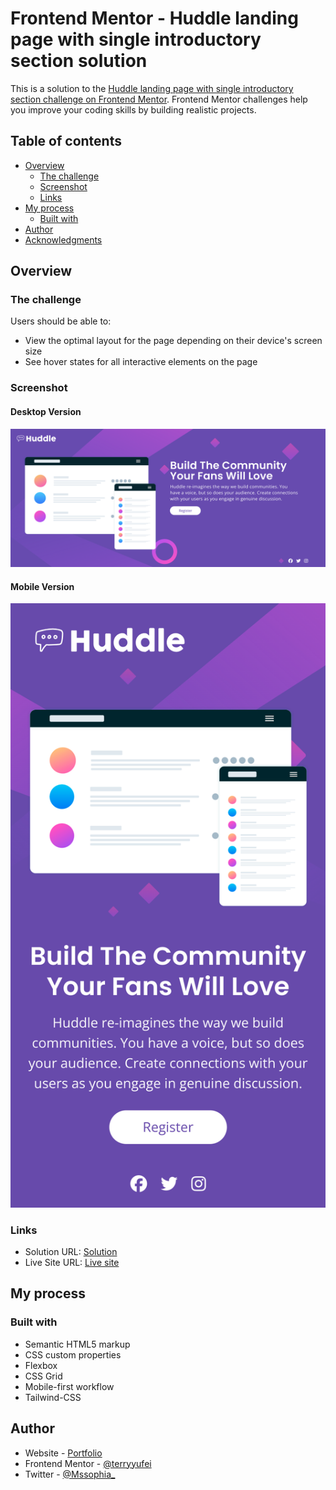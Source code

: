 # Frontend Mentor - Huddle landing page with single introductory section solution

This is a solution to the [Huddle landing page with single introductory section challenge on Frontend Mentor](https://www.frontendmentor.io/challenges/huddle-landing-page-with-a-single-introductory-section-B_2Wvxgi0). Frontend Mentor challenges help you improve your coding skills by building realistic projects. 

## Table of contents

- [Overview](#overview)
  - [The challenge](#the-challenge)
  - [Screenshot](#screenshot)
  - [Links](#links)
- [My process](#my-process)
  - [Built with](#built-with)
- [Author](#author)
- [Acknowledgments](#acknowledgments)


## Overview

### The challenge

Users should be able to:

- View the optimal layout for the page depending on their device's screen size
- See hover states for all interactive elements on the page

### Screenshot

#### Desktop Version

![](./public/images/desktop.png)


#### Mobile Version

![](./public/images/mobile.png)


### Links

- Solution URL: [Solution](https://github.com/terryyufei/frontend_mentor-3/tree/main/huddle-landing-page)
- Live Site URL: [Live site ](https://huddle-landing-page-five-delta.vercel.app/)

## My process

### Built with

- Semantic HTML5 markup
- CSS custom properties
- Flexbox
- CSS Grid
- Mobile-first workflow
- Tailwind-CSS


## Author

- Website - [Portfolio](https://portfolio-tau-two-84.vercel.app/)
- Frontend Mentor - [@terryyufei](https://www.frontendmentor.io/profile/terryyufei)
- Twitter - [@Mssophia_](https://twitter.com/Mssophia_)

